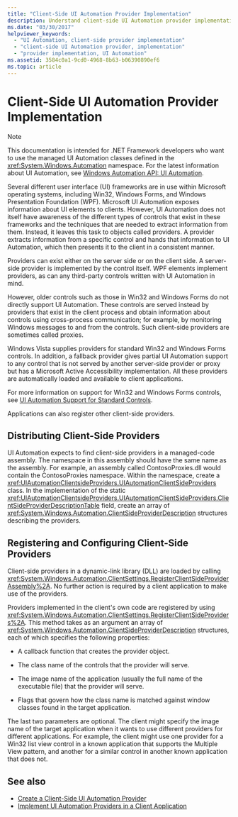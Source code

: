 ```yaml
---
title: "Client-Side UI Automation Provider Implementation"
description: Understand client-side UI Automation provider implementation. Know how to distribute, register, and configure client-side providers.
ms.date: "03/30/2017"
helpviewer_keywords:
  - "UI Automation, client-side provider implementation"
  - "client-side UI Automation provider, implementation"
  - "provider implementation, UI Automation"
ms.assetid: 3584c0a1-9cd0-4968-8b63-b06390890ef6
ms.topic: article
---
```

# Client-Side UI Automation Provider Implementation

> [!NOTE]
> This documentation is intended for .NET Framework developers who want to use the managed UI Automation classes defined in the <xref:System.Windows.Automation> namespace. For the latest information about UI Automation, see [Windows Automation API: UI Automation](/windows/win32/winauto/entry-uiauto-win32).

 Several different user interface (UI) frameworks are in use within Microsoft operating systems, including Win32, Windows Forms, and Windows Presentation Foundation (WPF). Microsoft UI Automation exposes information about UI elements to clients. However, UI Automation does not itself have awareness of the different types of controls that exist in these frameworks and the techniques that are needed to extract information from them. Instead, it leaves this task to objects called providers. A provider extracts information from a specific control and hands that information to UI Automation, which then presents it to the client in a consistent manner.

 Providers can exist either on the server side or on the client side. A server-side provider is implemented by the control itself. WPF elements implement providers, as can any third-party controls written with UI Automation in mind.

 However, older controls such as those in Win32 and Windows Forms do not directly support UI Automation. These controls are served instead by providers that exist in the client process and obtain information about controls using cross-process communication; for example, by monitoring Windows messages to and from the controls. Such client-side providers are sometimes called proxies.

 Windows Vista supplies providers for standard Win32 and Windows Forms controls. In addition, a fallback provider gives partial UI Automation support to any control that is not served by another server-side provider or proxy but has a Microsoft Active Accessibility implementation. All these providers are automatically loaded and available to client applications.

 For more information on support for Win32 and Windows Forms controls, see [UI Automation Support for Standard Controls](ui-automation-support-for-standard-controls.md).

 Applications can also register other client-side providers.

<a name="Distributing_Client-Side_Providers"></a>

## Distributing Client-Side Providers

 UI Automation expects to find client-side providers in a managed-code assembly. The namespace in this assembly should have the same name as the assembly. For example, an assembly called ContosoProxies.dll would contain the ContosoProxies namespace. Within the namespace, create a <xref:UIAutomationClientsideProviders.UIAutomationClientSideProviders> class. In the implementation of the static <xref:UIAutomationClientsideProviders.UIAutomationClientSideProviders.ClientSideProviderDescriptionTable> field, create an array of <xref:System.Windows.Automation.ClientSideProviderDescription> structures describing the providers.

<a name="Registering_and_Configuring_Client-Side_Providers"></a>

## Registering and Configuring Client-Side Providers

 Client-side providers in a dynamic-link library (DLL) are loaded by calling <xref:System.Windows.Automation.ClientSettings.RegisterClientSideProviderAssembly%2A>. No further action is required by a client application to make use of the providers.

 Providers implemented in the client's own code are registered by using <xref:System.Windows.Automation.ClientSettings.RegisterClientSideProviders%2A>. This method takes as an argument an array of <xref:System.Windows.Automation.ClientSideProviderDescription> structures, each of which specifies the following properties:

- A callback function that creates the provider object.

- The class name of the controls that the provider will serve.

- The image name of the application (usually the full name of the executable file) that the provider will serve.

- Flags that govern how the class name is matched against window classes found in the target application.

 The last two parameters are optional. The client might specify the image name of the target application when it wants to use different providers for different applications. For example, the client might use one provider for a Win32 list view control in a known application that supports the Multiple View pattern, and another for a similar control in another known application that does not.

## See also

- [Create a Client-Side UI Automation Provider](create-a-client-side-ui-automation-provider.md)
- [Implement UI Automation Providers in a Client Application](implement-ui-automation-providers-in-a-client-application.md)
